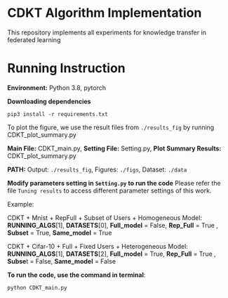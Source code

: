 CDKT Algorithm Implementation
======

This repository implements all experiments for knowledge transfer in federated learning


Running Instruction
=====

**Environment:** Python 3.8, pytorch

**Downloading dependencies**  
```
pip3 install -r requirements.txt  
```
To plot the figure, we use the result files from `./results_fig` by running CDKT_plot_summary.py

**Main File:** CDKT_main.py, **Setting File:** Setting.py, **Plot Summary Results:**  CDKT_plot_summary.py

 **PATH:** Output: `./results_fig`, Figures: `./figs`, Dataset: `./data`

**Modify parameters setting in `Setting.py` to run the code**
Please refer the file `Tuning results` to access different parameter settings of this  work.

Example:

CDKT + Mnist + RepFull + Subset of Users + Homogeneous Model: **RUNNING_ALGS**[1], **DATASETS**[0], **Full_model** = False, **Rep_Full** = True , **Subset** = True, **Same_model** = True

CDKT + Cifar-10 + Full + Fixed Users + Heterogeneous Model: **RUNNING_ALGS**[1], **DATASETS**[2], **Full_model** = True, **Rep_Full** = True , **Subse**t = False, **Same_model** = False

**To run the code, use the command in terminal**:
```
python CDKT_main.py
```










